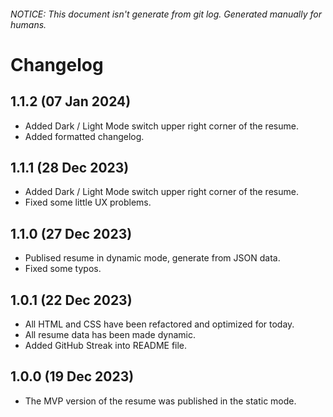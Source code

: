 ###### NOTICE: This document isn't generate from git log. Generated manually for humans.

# Changelog

## 1.1.2 (07 Jan 2024)
* Added Dark / Light Mode switch upper right corner of the resume.
* Added formatted changelog.

## 1.1.1 (28 Dec 2023)
* Added Dark / Light Mode switch upper right corner of the resume.
* Fixed some little UX problems.

## 1.1.0 (27 Dec 2023)
* Publised resume in dynamic mode, generate from JSON data.
* Fixed some typos.

## 1.0.1 (22 Dec 2023)
* All HTML and CSS have been refactored and optimized for today.
* All resume data has been made dynamic.
* Added GitHub Streak into README file.

## 1.0.0 (19 Dec 2023)
* The MVP version of the resume was published in the static mode.
